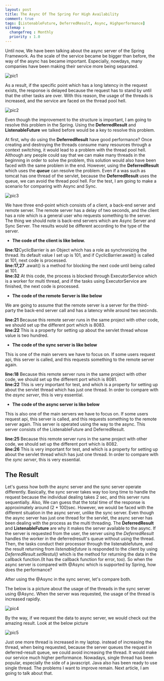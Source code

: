 ```yaml
---
layout: post
title: The Async Of The Spring For High Availability
comment: true
tags: [ListenableFuture, DeferredResult, Async, Highperformance]
sitemap :
  changefreq : Monthly
  priority : 1.0
---
```


Until now, We have been talking about the async server of the Spring Framework. As the scale of the service became be bigger than before, the way of the async has became important. Especially, nowdays, many companies have been making their service more being separated.

![pic1](/assets/img/post/2018-02-20/p1.png)

As a result, if the specific point which has a long latency in the request exists, the response is delayed because the request has to stand by until that the other tasks are over. With this reason, the usage of the threads is increased, and the service are faced on the thread pool hell.

![pic2](/assets/img/post/2018-02-20/p2.png)

Even though the improvement to the structure is important, I am going to resolve this problem in the Spring. Using the **DeferredResult** and **ListenableFuture** we talked before would be a key to resolve this problem.

At first, why do using the **DeferredResult** have good performance? Once creating and destroying the threads consume many resources through a context switching, it would lead to a problem with the thread pool hell. Although any people could say that we can make many threads in the beginning in order to solve the problem, this solution would also have been faced with the same problem in the end. However, using the **DeferredResult** which uses the ***queue*** can resolve the problem. Even if a was such as tomcat has one thread of the servlet, because the **DeferredResult** uses the queue, we can avoid the thread pool hell. For the test, I am going to make a scenario for comparing with Async and Sync.

![pic3](/assets/img/post/2018-02-20/p3.png)

We have three end-point which consists of a client, a back-end server and remote server. The remote server has a delay of two seconds, and the client has a role which is a general user who requests something to the server. The thing we should note is back-end servers which are Async Server and Sync Server. The results would be different according to the type of the server.

* **The code of the client is like below.**

<script src="https://gist.github.com/ijunc2/1894befea0f4568657e0582d35ef3022.js"></script>

>
**line:12**CyclicBarrier is an Object which has a role as synchronizing the thread. Its default value I set up is 101, and if CyclicBarrier.await() is called at 101, next code is processed.   
**line:17,27** .await() is a method for blocking the next code until being called at 101.   
**line:32** At this code, the process is blocked through ExecutorService which is a worker for multi thread, and if the tasks using ExecutorService are finished, the next code is processed.


* **The code of the remote Server is like below**

<script src="https://gist.github.com/ijunc2/ce581bdb5027b9d3aab8303179dda306.js"></script>

We are going to assume that the remote server is a server for the third-party the back-end server call and has a latency while around two seconds.

>
**line:21** Because this remote server runs in the same project with other code, we should set up the different port which is 8083.  
**line:22** This is a property for setting up about the servlet thread whose value is two hundred.

* **The code of the sync server is like below**
<script src="https://gist.github.com/ijunc2/ef8601a27ca803a6766cf541263f38a3.js"></script>
This is one of the main servers we have to focus on. If some users request api, this server is called, and this requests something to the remote server again.

> 
**line:18** Because this remote server runs in the same project with other code, we should set up the different port which is 8081.  
**line:22** This is very important for test, and which is a property for setting up about the servlet thread which has just one thread. In order to compare with the *async server*, this is very essential.

* **The code of the async server is like below**
<script src="https://gist.github.com/ijunc2/567783fa3cdf29eb879bb9ef3bf35938.js"></script>
This is also one of the main servers we have to focus on. If some users request api, this server is called, and this requests something to the remote server again. This server is operated using the way to the async. This server consists of the ListenableFuture and DeferredResult.

**line:25** Because this remote server runs in the same project with other code, we should set up the different port which is 8082.  
**line:26** This is very important for test, and which is a property for setting up about the servlet thread which has just one thread. In order to compare with the *sync server*, this is very essential.

## The Result
Let's guess how both the async server and the sync server operate differently. Basically, the sync server takes way too long time to handle the request because the individual dealing takes 2 sec, and this server runs sequentially. Also, We can guess that the total time of the response is approximately around (2 * 100)sec. However, we would be faced with the different situation in the async server, unlike the sync server. Even though the async server has just one thread for the servlet, the async server has been dealing with the process as the multi threading. The **DeferredResult** and **ListenableFuture** are why it makes the server available to the async. If the server is requested from the user, the server using the *DeferredResult* handles the worker in the deferredresult's queue without using the thread. Then, the tasks conduct their processor through the listenablefuture, and the result returning from *listenablefuture* is responded to the client by using *DeferredResult.setRestul()* which is the method for returning the data in the callback function.(It has the callback function for error, too). So when the async server is compared with @Async which is supported by Spring, how does the performance? 

<script src="https://gist.github.com/ijunc2/33e3ab4ecd9de7c473aef44f4070f1a6.js"></script>

After using the @Async in the sync server, let's compare both.

The below is a picture about the usage of the threads in the sync server using @Async. When the server was requested, the usage of the thread is increased rapidly.

![pic4](/assets/img/post/2018-02-20/p4.png)

By the way, if we request the data to async server, we would check out the amazing result. Look at the below picture

![pic5](/assets/img/post/2018-02-20/p5.png)

Just one more thread is increased in my laptop. instead of increasing the thread, when being requested, because the server queues the request in deferred-result queue, we could avoid increasing the thread. It would make our service much higher performance. Nowadays, single thread has been popular, especially the side of a javascript. Java also has been ready to use single thread. The problems I want to improve remain. Next article, I am going to talk about that.













